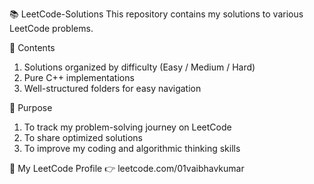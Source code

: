 📚 LeetCode-Solutions
This repository contains my solutions to various LeetCode problems.

🔹 Contents
1. Solutions organized by difficulty (Easy / Medium / Hard)
2. Pure C++ implementations
3. Well-structured folders for easy navigation

🔹 Purpose
1. To track my problem-solving journey on LeetCode
2. To share optimized solutions
3. To improve my coding and algorithmic thinking skills

🔗 My LeetCode Profile
👉 leetcode.com/01vaibhavkumar
